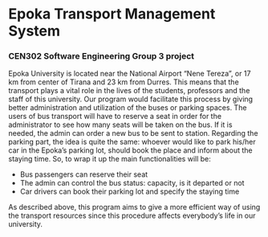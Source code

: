 # Epoka Transport Management System
### CEN302 Software Engineering Group 3 project

Epoka University is located near the National Airport “Nene Tereza”, or 17 km from center of Tirana and 23 km from Durres. This means that the transport plays a vital role in the lives of the students, professors and the staff of this university.
Our program would facilitate this process by giving better administration and utilization of the buses or parking spaces. The users of bus transport will have to reserve a seat in order for the administrator to see how many seats will be taken on the bus. If it is needed, the admin can order a new bus to be sent to station. Regarding the parking part, the idea is quite the same: whoever would like to park his/her car in the Epoka’s parking lot, should book the place and inform about the staying time. 
So, to wrap it up the main functionalities will be:
-	Bus passengers can reserve their seat
-	The admin can control the bus status: capacity, is it departed or not
-	Car drivers can book their parking lot and specify the staying time

As described above, this program aims to give a more efficient way of using the transport resources since this procedure affects everybody’s life in our university.
